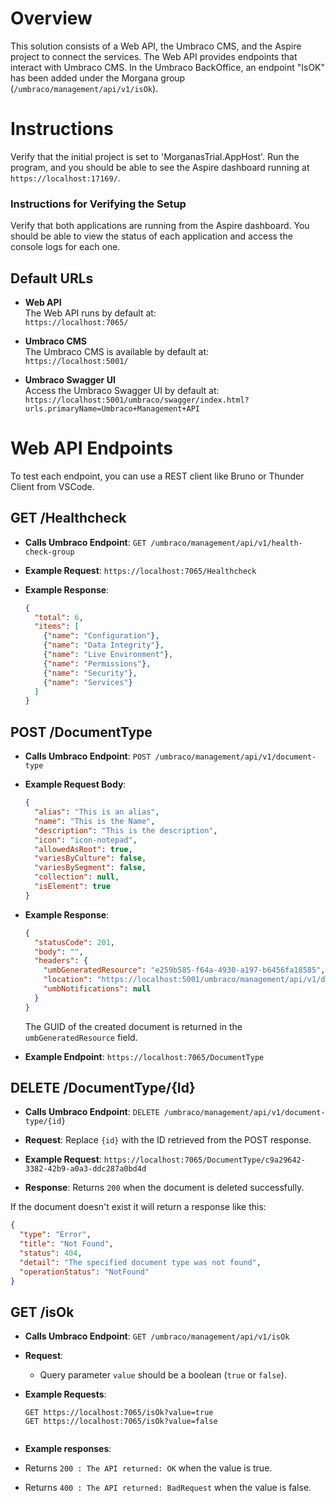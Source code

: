 # Overview

This solution consists of a Web API, the Umbraco CMS, and the Aspire project to connect the services. The Web API provides endpoints that interact with Umbraco CMS. 
In the Umbraco BackOffice, an endpoint "IsOK" has been added under the Morgana group (`/umbraco/management/api/v1/isOk`).

# Instructions

Verify that the initial project is set to 'MorganasTrial.AppHost'. Run the program, and you should be able to see the Aspire dashboard running at `https://localhost:17169/`.

### Instructions for Verifying the Setup

Verify that both applications are running from the Aspire dashboard. You should be able to view the status of each application and access the console logs for each one.

## Default URLs

- **Web API**  
  The Web API runs by default at:  
  `https://localhost:7065/`

- **Umbraco CMS**  
  The Umbraco CMS is available by default at:  
  `https://localhost:5001/`

- **Umbraco Swagger UI**  
  Access the Umbraco Swagger UI by default at:  
  `https://localhost:5001/umbraco/swagger/index.html?urls.primaryName=Umbraco+Management+API`

# Web API Endpoints

To test each endpoint, you can use a REST client like Bruno or Thunder Client from VSCode.

## GET /Healthcheck

- **Calls Umbraco Endpoint**: `GET /umbraco/management/api/v1/health-check-group`

- **Example Request**: `https://localhost:7065/Healthcheck`

- **Example Response**:
  ```json
  {
    "total": 6,
    "items": [
      {"name": "Configuration"},
      {"name": "Data Integrity"},
      {"name": "Live Environment"},
      {"name": "Permissions"},
      {"name": "Security"},
      {"name": "Services"}
    ]
  }
  ```

## POST /DocumentType

- **Calls Umbraco Endpoint**: `POST /umbraco/management/api/v1/document-type`

- **Example Request Body**:
  ```json
  {
    "alias": "This is an alias",
    "name": "This is the Name",
    "description": "This is the description",
    "icon": "icon-notepad",
    "allowedAsRoot": true,
    "variesByCulture": false,
    "variesBySegment": false,
    "collection": null,
    "isElement": true
  }
  ```

- **Example Response**:
  ```json
  {
    "statusCode": 201,
    "body": "",
    "headers": {
      "umbGeneratedResource": "e259b585-f64a-4930-a197-b6456fa18585",
      "location": "https://localhost:5001/umbraco/management/api/v1/document-type/e259b585-f64a-4930-a197-b6456fa18585",
      "umbNotifications": null
    }
  }
  ```

  The GUID of the created document is returned in the `umbGeneratedResource` field.

- **Example Endpoint**: `https://localhost:7065/DocumentType`

## DELETE /DocumentType/{Id}

- **Calls Umbraco Endpoint**: `DELETE /umbraco/management/api/v1/document-type/{id}`

- **Request**: Replace `{id}` with the ID retrieved from the POST response.

- **Example Request**: 
  `https://localhost:7065/DocumentType/c9a29642-3382-42b9-a0a3-ddc287a0bd4d`

- **Response**: Returns `200` when the document is deleted successfully.

If the document doesn't exist it will return a response like this:
```json
{
  "type": "Error",
  "title": "Not Found",
  "status": 404,
  "detail": "The specified document type was not found",
  "operationStatus": "NotFound"
}
  ```

## GET /isOk

- **Calls Umbraco Endpoint**: `GET /umbraco/management/api/v1/isOk`

- **Request**: 

  - Query parameter `value` should be a boolean (`true` or `false`).

- **Example Requests**: 

  ```plaintext
  GET https://localhost:7065/isOk?value=true
  GET https://localhost:7065/isOk?value=false


 - **Example responses**: 
  - Returns `200 : The API returned: OK` when the value is true.
  - Returns `400 : The API returned: BadRequest` when the value is false.